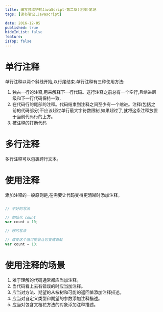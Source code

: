 ```yaml
---
title: 编写可维护的JavaScript-第二章(注释)笔记
tags: [读书笔记,Javascript]

date: 2016-12-05
published: true
hideInList: false
feature: 
isTop: false
---
```








# 单行注释

单行注释以两个斜线开始,以行尾结束.单行注释有三种使用方法:

1.  独占一行的注释,用来解释下一行代码。这行注释之前总有一个空行,且缩进层级和下一行代码保持一致.
2.  在代码行的尾部的注释。代码结束到注释之间至少有一个缩进。注释(包括之前的代码部分)不应该超过单行最大字符数限制,如果超过了,就将这条注释放置于当前代码行的上方。
3.  被注释的打断代码


#  多行注释

多行注释可以包裹跨行文本。

# 使用注释

添加注释的一般原则是,在需要让代码变得更清晰时添加注释。

```javascript

// 不好的写法

// 初始化 count
var count = 10;

// 好的写法

// 改变这个值可能会让它变成青蛙
var count = 10;
```

# 使用注释的场景

1.  难于理解的代码通常都应当加注释。
2.  当代码看上去有错误的时应当加注释。
3.  应当对方法、期望的从桉树和可能的返回值添加注释描述。
4.  应当对自定义类型和期望的参数添加注释描述。
5.  应当对包含文档花方法的对象添加注释描述。

